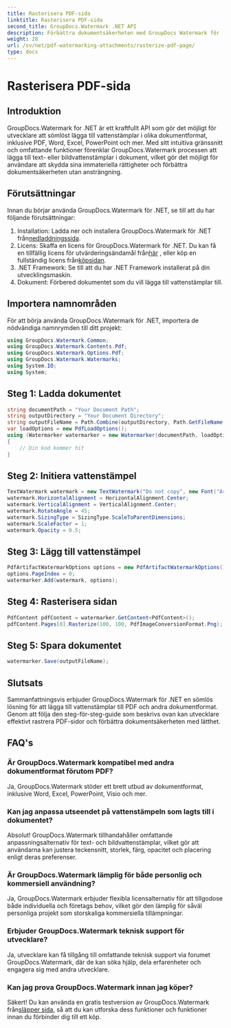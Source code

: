 ```yaml
---
title: Rasterisera PDF-sida
linktitle: Rasterisera PDF-sida
second_title: GroupDocs.Watermark .NET API
description: Förbättra dokumentsäkerheten med GroupDocs Watermark för .NET. Lägg till vattenstämplar till PDF och andra format utan problem.
weight: 28
url: /sv/net/pdf-watermarking-attachments/rasterize-pdf-page/
type: docs
---
```

# Rasterisera PDF-sida

## Introduktion
GroupDocs.Watermark for .NET är ett kraftfullt API som gör det möjligt för utvecklare att sömlöst lägga till vattenstämplar i olika dokumentformat, inklusive PDF, Word, Excel, PowerPoint och mer. Med sitt intuitiva gränssnitt och omfattande funktioner förenklar GroupDocs.Watermark processen att lägga till text- eller bildvattenstämplar i dokument, vilket gör det möjligt för användare att skydda sina immateriella rättigheter och förbättra dokumentsäkerheten utan ansträngning.
## Förutsättningar
Innan du börjar använda GroupDocs.Watermark för .NET, se till att du har följande förutsättningar:
1. Installation: Ladda ner och installera GroupDocs.Watermark för .NET från[nedladdningssida](https://releases.groupdocs.com/Watermark/net/).
2.  Licens: Skaffa en licens för GroupDocs.Watermark för .NET. Du kan få en tillfällig licens för utvärderingsändamål från[här](https://purchase.groupdocs.com/temporary-license/) , eller köp en fullständig licens från[köpsidan](https://purchase.groupdocs.com/buy).
3. .NET Framework: Se till att du har .NET Framework installerat på din utvecklingsmaskin.
4. Dokument: Förbered dokumentet som du vill lägga till vattenstämplar till.

## Importera namnområden
För att börja använda GroupDocs.Watermark för .NET, importera de nödvändiga namnrymden till ditt projekt:
```csharp
using GroupDocs.Watermark.Common;
using GroupDocs.Watermark.Contents.Pdf;
using GroupDocs.Watermark.Options.Pdf;
using GroupDocs.Watermark.Watermarks;
using System.IO;
using System;
```
## Steg 1: Ladda dokumentet
```csharp
string documentPath = "Your Document Path";
string outputDirectory = "Your Document Directory";
string outputFileName = Path.Combine(outputDirectory, Path.GetFileName(documentPath));
var loadOptions = new PdfLoadOptions();
using (Watermarker watermarker = new Watermarker(documentPath, loadOptions))
{
    // Din kod kommer hit
}
```
## Steg 2: Initiera vattenstämpel
```csharp
TextWatermark watermark = new TextWatermark("Do not copy", new Font("Arial", 8));
watermark.HorizontalAlignment = HorizontalAlignment.Center;
watermark.VerticalAlignment = VerticalAlignment.Center;
watermark.RotateAngle = 45;
watermark.SizingType = SizingType.ScaleToParentDimensions;
watermark.ScaleFactor = 1;
watermark.Opacity = 0.5;
```
## Steg 3: Lägg till vattenstämpel
```csharp
PdfArtifactWatermarkOptions options = new PdfArtifactWatermarkOptions();
options.PageIndex = 0;
watermarker.Add(watermark, options);
```
## Steg 4: Rasterisera sidan
```csharp
PdfContent pdfContent = watermarker.GetContent<PdfContent>();
pdfContent.Pages[0].Rasterize(100, 100, PdfImageConversionFormat.Png);
```
## Steg 5: Spara dokumentet
```csharp
watermarker.Save(outputFileName);
```

## Slutsats
Sammanfattningsvis erbjuder GroupDocs.Watermark för .NET en sömlös lösning för att lägga till vattenstämplar till PDF och andra dokumentformat. Genom att följa den steg-för-steg-guide som beskrivs ovan kan utvecklare effektivt rastrera PDF-sidor och förbättra dokumentsäkerheten med lätthet.
## FAQ's
### Är GroupDocs.Watermark kompatibel med andra dokumentformat förutom PDF?
Ja, GroupDocs.Watermark stöder ett brett utbud av dokumentformat, inklusive Word, Excel, PowerPoint, Visio och mer.
### Kan jag anpassa utseendet på vattenstämpeln som lagts till i dokumentet?
Absolut! GroupDocs.Watermark tillhandahåller omfattande anpassningsalternativ för text- och bildvattenstämplar, vilket gör att användarna kan justera teckensnitt, storlek, färg, opacitet och placering enligt deras preferenser.
### Är GroupDocs.Watermark lämplig för både personlig och kommersiell användning?
Ja, GroupDocs.Watermark erbjuder flexibla licensalternativ för att tillgodose både individuella och företags behov, vilket gör den lämplig för såväl personliga projekt som storskaliga kommersiella tillämpningar.
### Erbjuder GroupDocs.Watermark teknisk support för utvecklare?
Ja, utvecklare kan få tillgång till omfattande teknisk support via forumet GroupDocs.Watermark, där de kan söka hjälp, dela erfarenheter och engagera sig med andra utvecklare.
### Kan jag prova GroupDocs.Watermark innan jag köper?
Säkert! Du kan använda en gratis testversion av GroupDocs.Watermark från[släpper sida](https://releases.groupdocs.com/), så att du kan utforska dess funktioner och funktioner innan du förbinder dig till ett köp.